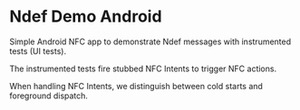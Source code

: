 # Ndef Demo Android
Simple Android NFC app to demonstrate Ndef messages with instrumented tests (UI tests).

The instrumented tests fire stubbed NFC Intents to trigger NFC actions.

When handling NFC Intents, we distinguish between cold starts and foreground dispatch.

